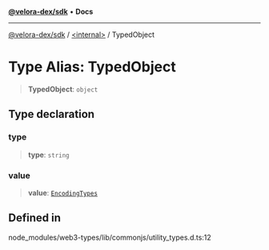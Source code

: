[**@velora-dex/sdk**](../../README.md) • **Docs**

***

[@velora-dex/sdk](../../globals.md) / [\<internal\>](../README.md) / TypedObject

# Type Alias: TypedObject

> **TypedObject**: `object`

## Type declaration

### type

> **type**: `string`

### value

> **value**: [`EncodingTypes`](../namespaces/Users_andriishymkiv_work_velora_sdk_node_modules_web3-types_lib_commonjs_index/type-aliases/EncodingTypes.md)

## Defined in

node\_modules/web3-types/lib/commonjs/utility\_types.d.ts:12

